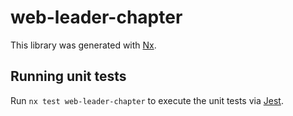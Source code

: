 # web-leader-chapter

This library was generated with [Nx](https://nx.dev).

## Running unit tests

Run `nx test web-leader-chapter` to execute the unit tests via [Jest](https://jestjs.io).
